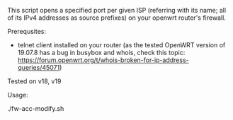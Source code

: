 This script opens a specified port per given ISP (referring with its name; all of its IPv4 addresses as source prefixes) on your openwrt router's firewall.

Prerequsites:
 - telnet client installed on your router (as the tested OpenWRT version of 19.07.8 has a bug in busybox and whois, check this topic: https://forum.openwrt.org/t/whois-broken-for-ip-address-queries/45071)

Tested on v18, v19

Usage:

./fw-acc-modify.sh <isp-name>
